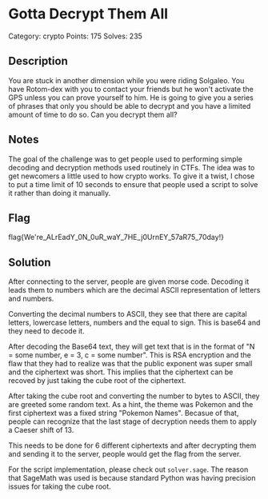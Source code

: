 # Gotta Decrypt Them All
Category: crypto
Points: 175
Solves: 235

## Description
You are stuck in another dimension while you were riding Solgaleo. You have Rotom-dex with you to contact your friends but he won't activate the GPS unless you can prove yourself to him. He is going to give you a series of phrases that only you should be able to decrypt and you have a limited amount of time to do so. Can you decrypt them all?

## Notes
The goal of the challenge was to get people used to performing simple decoding and decryption methods used routinely in CTFs. The idea was to get newcomers a little used to how crypto works. To give it a twist, I chose to put a time limit of 10 seconds to ensure that people used a script to solve it rather than doing it manually.

## Flag
flag{We're_ALrEadY_0N_0uR_waY_7HE_j0UrnEY_57aR75_70day!}

## Solution
After connecting to the server, people are given morse code. Decoding it leads them to numbers which are the decimal ASCII representation of letters and numbers. 

Converting the decimal numbers to ASCII, they see that there are capital letters, lowercase letters, numbers and the equal to sign. This is base64 and they need to decode it. 

After decoding the Base64 text, they will get text that is in the format of "N = some number, e = 3, c = some number". This is RSA encryption and the flaw that they had to realize was that the public exponent was super small and the ciphertext was short. This implies that the ciphertext can be recoved by just taking the cube root of the ciphertext.

After taking the cube root and converting the number to bytes to ASCII, they are greeted some random text. As a hint, the theme was Pokemon and the first ciphertext was a fixed string "Pokemon Names". Becasue of that, people can recognize that the last stage of decryption needs them to apply a Caeser shift of 13.

This needs to be done for 6 different ciphertexts and after decrypting them and sending it to the server, people would get the flag from the server.

For the script implementation, please check out `solver.sage`. The reason that SageMath was used is because standard Python was having precision issues for taking the cube root.
